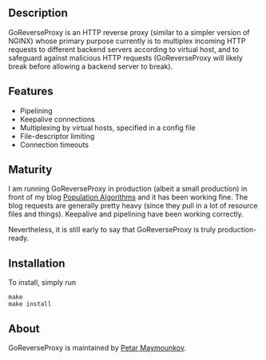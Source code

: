 ## Description

GoReverseProxy is an HTTP reverse proxy (similar to a simpler version of NGINX)
whose primary purpose currently is to multiplex incoming HTTP requests to 
different backend servers according to virtual host, and to safeguard
against malicious HTTP requests (GoReverseProxy will likely break before allowing
a backend server to break).

## Features

* Pipelining 
* Keepalive connections
* Multiplexing by virtual hosts, specified in a config file
* File-descriptor limiting
* Connection timeouts

## Maturity

I am running GoReverseProxy in production (albeit a small production) in front
of my blog [Population Algorithms](http://popalg.org) and it has been working fine.
The blog requests are generally pretty heavy (since they pull in a lot of resource
files and things). Keepalive and pipelining have been working correctly.

Nevertheless, it is still early to say that GoReverseProxy is truly production-ready.

## Installation

To install, simply run

	make
	make install

## About

GoReverseProxy is maintained by [Petar Maymounkov](http://pdos.csail.mit.edu/~petar/). 

